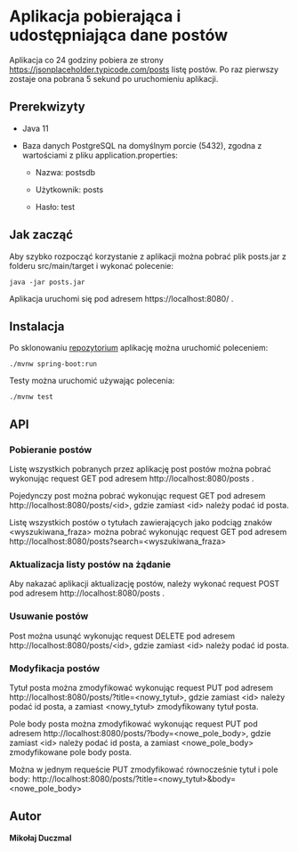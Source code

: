 # Aplikacja pobierająca i udostępniająca dane postów

Aplikacja co 24 godziny pobiera ze strony https://jsonplaceholder.typicode.com/posts listę postów.
Po raz pierwszy zostaje ona pobrana 5 sekund po uruchomieniu aplikacji.

## Prerekwizyty

* Java 11

* Baza danych PostgreSQL na domyślnym porcie (5432), zgodna z wartościami z pliku application.properties:

    * Nazwa: postsdb

    * Użytkownik: posts

    * Hasło: test


## Jak zacząć

Aby szybko rozpocząć korzystanie z aplikacji można pobrać plik posts.jar z folderu src/main/target i wykonać polecenie:

```
java -jar posts.jar
```

Aplikacja uruchomi się pod adresem https://localhost:8080/ .

## Instalacja

Po sklonowaniu [repozytorium](https://github.com/mduczmal/posts) aplikację można uruchomić poleceniem:
```
./mvnw spring-boot:run
```
Testy można uruchomić używając polecenia:
```
./mvnw test
```


## API

### Pobieranie postów
Listę wszystkich pobranych przez aplikację post postów można pobrać wykonując request GET pod adresem http://localhost:8080/posts .

Pojedynczy post można pobrać wykonując request GET pod adresem http://localhost:8080/posts/<id\>, gdzie zamiast \<id\> należy podać id posta.

Listę wszystkich postów o tytułach zawierających jako podciąg znaków <wyszukiwana_fraza> można pobrać wykonując request GET pod adresem
http://localhost:8080/posts?search=<wyszukiwana_fraza>

### Aktualizacja listy postów na żądanie
Aby nakazać aplikacji aktualizację postów, należy wykonać request POST pod adresem http://localhost:8080/posts .

### Usuwanie postów
Post można usunąć wykonując request DELETE pod adresem http://localhost:8080/posts/<id\>, gdzie zamiast \<id\> należy podać id posta.

### Modyfikacja postów
Tytuł posta można zmodyfikować wykonując request PUT pod adresem http://localhost:8080/posts/<id>?title=<nowy_tytuł>, 
gdzie zamiast \<id\> należy podać id posta, a zamiast <nowy_tytuł> zmodyfikowany tytuł posta.

Pole body posta można zmodyfikować wykonując request PUT pod adresem http://localhost:8080/posts/<id>?body=<nowe_pole_body>, 
gdzie zamiast \<id\> należy podać id posta, a zamiast <nowe_pole_body> zmodyfikowane pole body posta.

Można w jednym requeście PUT zmodyfikować równocześnie tytuł i pole body:
http://localhost:8080/posts/<id>?title=<nowy_tytuł>&body=<nowe_pole_body>

## Autor

**Mikołaj Duczmal**

